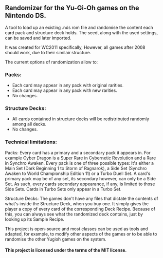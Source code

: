 ## Randomizer for the Yu-Gi-Oh games on the Nintendo DS.

A tool to load up an existing .nds rom file and randomise the content each card pack and structure deck holds.
The seed, along with the used settings, can be saved and later imported.

It was created for WC2011 specifically, However, all games after 2008 should work, due to their similair structure.

The current options of randomization allow to:

### **Packs:**
  - Each card may appear in any pack with original rarities.
  - Each card may appear in any pack with new rarities.
  - No changes.
  
### **Structure Decks:**
  - All cards contained in structure decks will be redistributed randomly among all decks.
  - No changes.

### **Technical limitations:**
  Packs:
  Every card has a primary and a secondary pack it appears in. For example Cyber Dragon is a Super Rare in
  Cybernetic Revolution and a Rare in Synchro Awaken. Every pack is one of three possible types: It's either a
  Main Set (Dark Beginning 1 to Storm of Ragnarok), a Side Set (Synchro Awaken to World Championship Edition 11)
  or a Turbo Duell Set. A card's primary pack may be of any set, its secondary however, can only be a Side Set.
  As such, every cards secondary appearance, if any, is limited to those Side Sets.
  Cards in Turbo Sets only appear in a Turbo Set.
  
  Structure Decks:
  The games don't have any files that dictate the contents of what's inside the Structure Deck, when you buy one.
  It simply gives the player a copy of every card of the corresponding Deck Recipe. Because of this, you can always
  see what the randomized deck contains, just by looking up its Sample Recipe.

This project is open-source and most classes can be used as tools and adapted, for example,
to modify other aspects of the games or to be able to randomise the other Yugioh games on the system.


#### This project is licensed under the terms of the MIT license.
